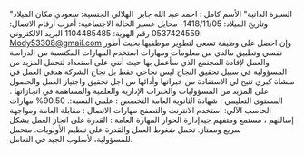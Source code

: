 "السيرة الذاتية"
الأسم كامل :
احمد عبد الله جابر  الهلالي
الجنسية: 
سعودي
مكان الميلاد وتاريخ الميلاد:
1418/11/05- محايل عسير
الحالة الاجتماعية:
أعزب
أرقام الاتصال:
0537424559
رقم الهوية:
1104485485
البريد الالكتروني:
Mody53308@gmail.com
وإن احصل على وظيفة تسعى لتطوير موظفيها بحيث أطور نفسي وتطبيق مالدي من معلومات ومهارات
استخدم المهارات المكتسبة من الدراسة والعمل لإفادة المجتمع الذي سأعمل بها حيث أنني على استعداد لتحمل المزيد من المسؤولية في
سبيل تحقيق النجاح ليس نجاحي فقط بل نجاح الشركة
هدفي العمل في منشاة كبري تتيح لي الاستفادة من خبراتها وأدائها من اجل تحقيق واجتياز العمل والحصول على المزيد من المسؤوليات
والخبرات الإدارية والعلمية والمساهمة في انجازاتها .
المستوى التعليمي :
شهادة الثانوية العامة
التخصص :
علمي 
النسبة:.
90.50%
مهارات الحاسب الآلي:
استخدم الانترنت والتصفح
مهارات الاتصال :
مقابلة العامة ومواجهة إسالتهم ، مستمع ومتفهم جيدإدارة الحوار
المهارة العامة :
القدرة على انجاز العمل بشكل سريع وممتاز.
تحمل ضغوط العمل والقدرة على تنظيم الأولويات.
متحمل للمسؤولية،الأسلوب الجيد في التعامل.


